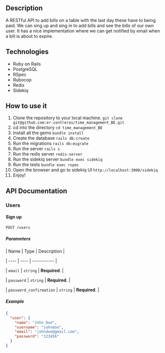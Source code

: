 ## Description

A RESTful API to add bills on a table with the last day these have to being paid. We can sing up and sing in to add bills and see the bills of our own user.
It has a nice implementation where we can get notified by email when a bill is about to expire.

## Technologies

- Ruby on Rails
- PostgreSQL
- RSpec
- Rubocop
- Redis
- Sidekiq

## How to use it

1. Clone the repository to your local machine. ```git clone git@github.com:er-contreras/time_management_BE.git  ```
2. cd into the directory ```cd time_management_BE```
3. Install all the gems ```bundle install```
4. Create the database ```rails db:create```
5. Run the migrations ```rails db:migrate```
6. Run the server ```rails s```
7. Run the redis server ```redis-server```
8. Run the sidekiq server ```bundle exec sidekiq```
9. Run the tests ```bundle exec rspec```
10. Open the browser and go to sidekiq UI ```http://localhost:3000/sidekiq```
11. Enjoy!

## API Documentation

### Users

#### Sign up

```POST /users```

##### Parameters

| Name | Type | Description |

| ---- | ---- | ----------- |

| `email` | `string` | **Required**. |

| `password` | `string` | **Required**. |

| `password_confirmation` | `string` | **Required**. |

##### Example

```json
{
  "user": {
    "name": "John Doe",
    "username": "johndoe",
    "email": "johndoe@gmail.com",
    "password": "123456"
  }
}
```
